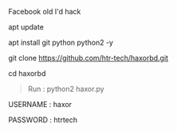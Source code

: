 Facebook old I'd hack 


apt update

apt install git python python2 -y

git clone https://github.com/htr-tech/haxorbd.git

cd haxorbd

> Run : python2 haxor.py

USERNAME : haxor

PASSWORD : htrtech

